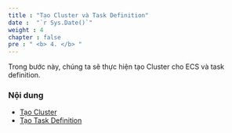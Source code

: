 ```yaml
---
title : "Tạo Cluster và Task Definition"
date :  "`r Sys.Date()`" 
weight : 4 
chapter : false
pre : " <b> 4. </b> "
---
```


Trong bước này, chúng ta sẽ thực hiện tạo Cluster cho ECS và task definition.

### Nội dung
  - [Tạo Cluster](4.1-create-cluster/)
  - [Tạo Task Definition](4.2-create-task-definition/)